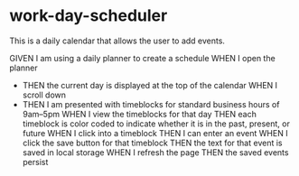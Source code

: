 # work-day-scheduler

This is a daily calendar that allows the user to add events.

GIVEN I am using a daily planner to create a schedule
WHEN I open the planner

- THEN the current day is displayed at the top of the calendar
  WHEN I scroll down
- THEN I am presented with timeblocks for standard business hours of 9am&ndash;5pm
  WHEN I view the timeblocks for that day
  THEN each timeblock is color coded to indicate whether it is in the past, present, or future
  WHEN I click into a timeblock
  THEN I can enter an event
  WHEN I click the save button for that timeblock
  THEN the text for that event is saved in local storage
  WHEN I refresh the page
  THEN the saved events persist
